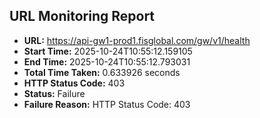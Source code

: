 ## URL Monitoring Report

- **URL:** https://api-gw1-prod1.fisglobal.com/gw/v1/health
- **Start Time:** 2025-10-24T10:55:12.159105
- **End Time:** 2025-10-24T10:55:12.793031
- **Total Time Taken:** 0.633926 seconds
- **HTTP Status Code:** 403
- **Status:** Failure
- **Failure Reason:** HTTP Status Code: 403
